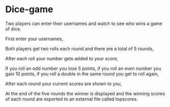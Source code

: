 # Dice-game
Two players can enter their usernames and watch to see who wins a game of dice.

First enter your usernames,

Both players get two rolls each round and there are a total of 5 rounds,

After each roll your number gets added to your score,

If you roll an odd number you lose 5 points, if you roll an even number you gain 10 points, if you roll a double in the same round you get to roll again,

After each round your current scores are shown to you,

At the end of the five rounds the winner is displayed and the winning scores of each round are exported to an external file called topscores.
